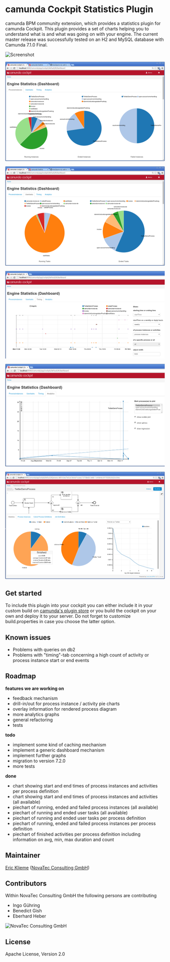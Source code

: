 camunda Cockpit Statistics Plugin
=================================

camunda BPM community extension, which provides a statistics plugin for camunda Cockpit.
This plugin provides a set of charts helping you to understand what is and what was going on with your engine.
The current master release was successfully tested on an H2 and MySQL database with Camunda 7.1.0 Final.

![Screenshot](http://i.imgur.com/B2KMQRR.png)

![Screenshot: Process Instances](screenshot-process-instances.png)

![Screenshot: User Tasks](screenshot-user-tasks.png)

![Screenshot: Timing](screenshot-timing.png)

![Screenshot: Analytics](screenshot-analytics.png)

![Screenshot: Process Definition](screenshot-process-definition.png)

## Get started

To include this plugin into your cockpit you can either include it in your custom build on [camunda's plugin store](http://camunda.org/plugins/) or you build the cockpit on your own and deploy it to your server.
Do not forget to customize build.properties in case you choose the latter option.

## Known issues

- Problems with queries on db2 
- Problems with "timing"-tab concerning a high count of activity or process instance start or end events

## Roadmap

**features we are working on**

- feedback mechanism
- drill-in/out for process instance / activity pie charts
- overlay information for rendered process diagram
- more analytics graphs
- general refactoring
- tests

**todo**

- implement some kind of caching mechanism
- implement a generic dashboard mechanism
- implement further graphs
- migration to version 7.2.0
- more tests

**done**
- chart showing start and end times of process instances and activities per process definition
- chart showing start and end times of process instances and activities (all available)
- piechart of running, ended and failed process instances (all available)
- piechart of running and ended user tasks (all available)
- piechart of running and ended user tasks per process definition
- piechart of running, ended and failed process instances per process definition
- piechart of finished activities per process definition including information on avg, min, max duration and count


## Maintainer

[Eric Klieme](https://github.com/eklieme) ([NovaTec Consulting GmbH](http://www.novatec-gmbh.de/))

## Contributors

Within NovaTec Consulting GmbH the following persons are contributing

- Ingo G&uuml;hring
- Benedict Gish
- Eberhard Heber


![NovaTec Consulting GmbH](http://www.novatec-gmbh.de/fileadmin/styles/novatec_v5.5/images/header-logo.jpg)

## License

Apache License, Version 2.0
